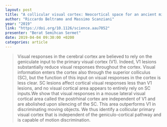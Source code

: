 ```yaml
---
layout: post
title: "A collicular visual cortex: Neocortical space for an ancient midbrain visual structure"
author: "Riccardo Beltramo and Massimo Scanziani"
year: "2019"
link: "https://doi.org/10.1126/science.aau7052"
presenter: "Berat Semihcan Sermet"
date: 2019-04-04 09:30:00 +0200
categories: article
---
```


> Visual responses in the cerebral cortex are believed to rely on the geniculate input to the primary visual cortex (V1). Indeed, V1 lesions substantially reduce visual responses throughout the cortex. Visual information enters the cortex also through the superior colliculus (SC), but the function of this input on visual responses in the cortex is less clear. SC lesions affect cortical visual responses less than V1 lesions, and no visual cortical area appears to entirely rely on SC inputs.We show that visual responses in a mouse lateral visual cortical area called the postrhinal cortex are independent of V1 and are abolished upon silencing of the SC. This area outperforms V1 in discriminating moving objects. We thus identify a collicular primary visual cortex that is independent of the geniculo-cortical pathway and is capable of motion discrimination.
